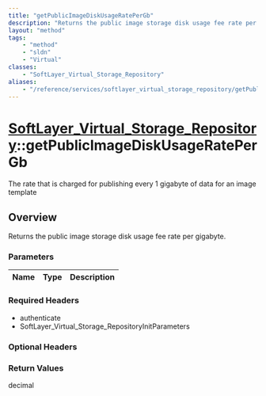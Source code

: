 ```yaml
---
title: "getPublicImageDiskUsageRatePerGb"
description: "Returns the public image storage disk usage fee rate per gigabyte."
layout: "method"
tags:
    - "method"
    - "sldn"
    - "Virtual"
classes:
    - "SoftLayer_Virtual_Storage_Repository"
aliases:
    - "/reference/services/softlayer_virtual_storage_repository/getPublicImageDiskUsageRatePerGb"
---
```

# [SoftLayer_Virtual_Storage_Repository](/reference/services/SoftLayer_Virtual_Storage_Repository)::getPublicImageDiskUsageRatePerGb

The rate that is charged for publishing every 1 gigabyte of data for an image template 


## Overview 
Returns the public image storage disk usage fee rate per gigabyte. 

### Parameters 
|Name | Type | Description |
| --- | --- | --- |


### Required Headers
* authenticate
* SoftLayer_Virtual_Storage_RepositoryInitParameters

### Optional Headers

### Return Values
decimal

